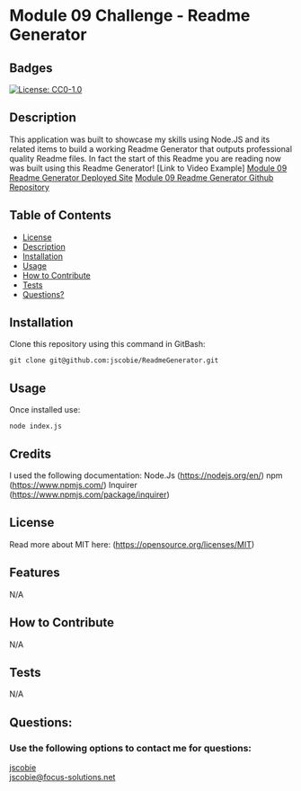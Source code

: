 # Module 09 Challenge - Readme Generator
  ## Badges
  [![License: CC0-1.0](https://img.shields.io/badge/license-MIT-blue.svg)](https://opensource.org/licenses/MIT)

  ## Description
  This application was built to showcase my skills using Node.JS and its related items to build a working Readme Generator that outputs professional quality Readme files. In fact the start of this Readme you are reading now was built using this Readme Generator!
  [Link to Video Example]
  [Module 09 Readme Generator Deployed Site](https://jscobie.github.io/ReadmeGenerator/)
  [Module 09 Readme Generator Github Repository](https://github.com/jscobie/ReadmeGenerator)

  ## Table of Contents
  * [License](#license)
  * [Description](#description)
  * [Installation](#installation)
  * [Usage](#usage)
  * [How to Contribute](#how-to-contribute)
  * [Tests](#tests)
  * [Questions?](#questions)

  ## Installation
  Clone this repository using this command in GitBash:
  ```
  git clone git@github.com:jscobie/ReadmeGenerator.git
  ```

  ## Usage
  Once installed use:
  ```
  node index.js
  ```

  ## Credits
  I used the following documentation: 
  Node.Js (https://nodejs.org/en/)
  npm (https://www.npmjs.com/)
  Inquirer (https://www.npmjs.com/package/inquirer)

  ## License
  Read more about MIT here: 
  (https://opensource.org/licenses/MIT)

  ## Features
  N/A

  ## How to Contribute
  N/A

  ## Tests
  N/A

  ## Questions:
  ### Use the following options to contact me for questions:
  [jscobie](https://github.com/jscobie)  
  jscobie@focus-solutions.net